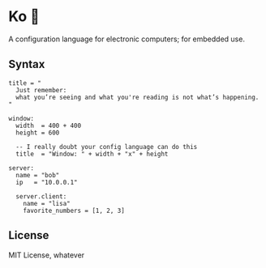 # Ko 🐄

A configuration language for electronic computers; for embedded use.

## Syntax

```moon
title = "
  Just remember:
  what you’re seeing and what you're reading is not what’s happening.
"

window:
  width  = 400 + 400
  height = 600

  -- I really doubt your config language can do this
  title  = "Window: " + width + "x" + height

server:
  name = "bob"
  ip   = "10.0.0.1"

  server.client:
    name = "lisa"
    favorite_numbers = [1, 2, 3]
```

## License

MIT License, whatever
